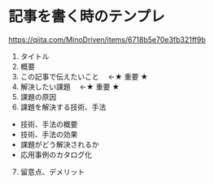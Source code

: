 # 記事を書く時のテンプレ

https://qiita.com/MinoDriven/items/6718b5e70e3fb321ff9b

1. タイトル
2. 概要
3. この記事で伝えたいこと　 ←★ 重要 ★
4. 解決したい課題　 ←★ 重要 ★
5. 課題の原因
6. 課題を解決する技術、手法

- 技術、手法の概要
- 技術、手法の効果
- 課題がどう解決されるか
- 応用事例のカタログ化

7. 留意点、デメリット

